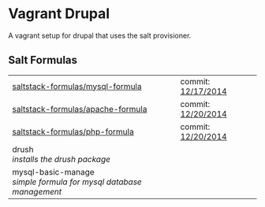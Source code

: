 Vagrant Drupal
=======

  A vagrant setup for drupal that uses the salt provisioner.

Salt Formulas
------------
<table>

<tr>
  <td><a href="https://github.com/saltstack-formulas/mysql-formula">saltstack-formulas/mysql-formula</a></td>
  <td>commit: <a href="https://github.com/saltstack-formulas/mysql-formula/commit/22b53e4e44cfe079fd7ed3ae3eef3a5d0606854e">12/17/2014</a></td>
</tr>
<tr>
  <td>
    <a href="https://github.com/saltstack-formulas/apache-formula">saltstack-formulas/apache-formula</a>
  </td>
  <td>commit: <a href="https://github.com/saltstack-formulas/apache-formula/commit/aa0d6fdfc49e8ddde4f05689835f569b69bd6ae5">12/20/2014</a></td>  
</tr>
<tr>
  <td>
   <a href="https://github.com/saltstack-formulas/php-formula">saltstack-formulas/php-formula</a>
  </td>
  <td>commit: <a href="https://github.com/saltstack-formulas/php-formula/commit/03b320eeb23028cd6a831af717d3785b3dce1d85">12/20/2014</a></td>
</tr>
<tr>
  <td>
    drush<br>
    <i>installs the drush package</i>
  </td>
</tr>
<tr>
  <td>
    mysql-basic-manage<br>
    <i>simple formula for mysql database management</i>
  </td>
</tr>

</table>
